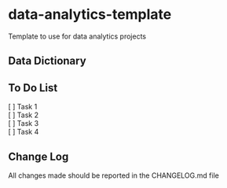 # data-analytics-template

Template to use for data analytics projects

## Data Dictionary

## To Do List

[ ] Task 1  
[ ] Task 2  
[ ] Task 3  
[ ] Task 4

## Change Log

All changes made should be reported in the CHANGELOG.md file

